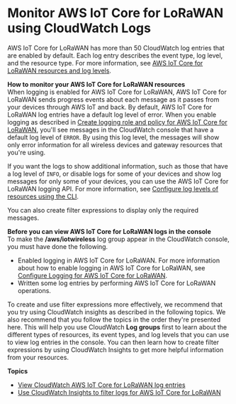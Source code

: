 # Monitor AWS IoT Core for LoRaWAN using CloudWatch Logs<a name="connect-iot-lorawan-cloud-watch-logs"></a>

AWS IoT Core for LoRaWAN has more than 50 CloudWatch log entries that are enabled by default\. Each log entry describes the event type, log level, and the resource type\. For more information, see [AWS IoT Core for LoRaWAN resources and log levels](connect-iot-lorawan-configure-resource-logging.md#connect-iot-lorawan-log-levels-resources)\.

**How to monitor your AWS IoT Core for LoRaWAN resources**  
When logging is enabled for AWS IoT Core for LoRaWAN, AWS IoT Core for LoRaWAN sends progress events about each message as it passes from your devices through AWS IoT and back\. By default, AWS IoT Core for LoRaWAN log entries have a default log level of error\. When you enable logging as described in [Create logging role and policy for AWS IoT Core for LoRaWAN](connect-iot-lorawan-create-logging-role-policy.md), you'll see messages in the CloudWatch console that have a default log level of `ERROR`\. By using this log level, the messages will show only error information for all wireless devices and gateway resources that you're using\.

If you want the logs to show additional information, such as those that have a log level of `INFO`, or disable logs for some of your devices and show log messages for only some of your devices, you can use the AWS IoT Core for LoRaWAN logging API\. For more information, see [Configure log levels of resources using the CLI](connect-iot-lorawan-configure-resource-logging.md#connect-iot-lorawan-configure-logging-api)\.

You can also create filter expressions to display only the required messages\.

**Before you can view AWS IoT Core for LoRaWAN logs in the console**  
To make the **/aws/iotwireless** log group appear in the CloudWatch console, you must have done the following\.
+ Enabled logging in AWS IoT Core for LoRaWAN\. For more information about how to enable logging in AWS IoT Core for LoRaWAN, see [Configure Logging for AWS IoT Core for LoRaWAN](connect-iot-lorawan-configure-logging.md)\.
+ Written some log entries by performing AWS IoT Core for LoRaWAN operations\.

To create and use filter expressions more effectively, we recommend that you try using CloudWatch insights as described in the following topics\. We also recommend that you follow the topics in the order they're presented here\. This will help you use CloudWatch **Log groups** first to learn about the different types of resources, its event types, and log levels that you can use to view log entries in the console\. You can then learn how to create filter expressions by using CloudWatch Insights to get more helpful information from your resources\. 

**Topics**
+ [View CloudWatch AWS IoT Core for LoRaWAN log entries](connect-iot-lorawan-cwl-format.md)
+ [Use CloudWatch Insights to filter logs for AWS IoT Core for LoRaWAN](connect-iot-lorawan-cwl-insights.md)